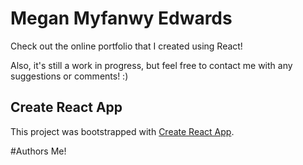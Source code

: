 # Megan Myfanwy Edwards
Check out the online portfolio that I created using React!

Also, it's still a work in progress, but feel free to contact me with any suggestions or comments! :)

## Create React App
This project was bootstrapped with [Create React App](https://github.com/facebook/create-react-app).

#Authors
Me!